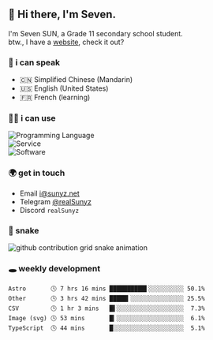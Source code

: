 <!-- DO NOT FORGET TO PULL BEFORE PUSHING -->
## 👋 Hi there, I'm Seven.

I'm Seven SUN, a Grade 11 secondary school student.  
btw., I have a [website](https://sunyz.net), check it out?

### 💬 i can speak

* 🇨🇳 Simplified Chinese (Mandarin)  
* 🇺🇸 English (United States)  
* 🇫🇷 French (learning)

### 👩‍💻 i can use

![Programming Language](https://skillicons.dev/icons?i=cpp,html,python,nodejs,nextjs,tailwind,bash,latex,md)  
![Service](https://skillicons.dev/icons?i=docker,git,nginx,cloudflare,workers,github,linux,vercel,mysql)  
![Software](https://skillicons.dev/icons?i=ai,pr,ps,xd,figma,vim,vscode,pycharm,clion)

### 🌍 get in touch

* Email <i@sunyz.net>
* Telegram [@realSunyz](https://t.me/realSunyz)
* Discord `realSunyz`

### 🐍 snake
<picture>
  <source media="(prefers-color-scheme: dark)" srcset="https://raw.githubusercontent.com/realSunyz/realSunyz/main/snake/snake-dark.svg" />
  <source media="(prefers-color-scheme: light)" srcset="https://raw.githubusercontent.com/realSunyz/realSunyz/main/snake/snake.svg" />
  <img alt="github contribution grid snake animation" src="github-snake.svg" />
</picture>

### 🕳️ weekly development
<!-- waka-box start -->
```text
Astro       🕓 7 hrs 16 mins ██████████▌░░░░░░░░░░ 50.1%
Other       🕓 3 hrs 42 mins █████▎░░░░░░░░░░░░░░░ 25.5%
CSV         🕓 1 hr 3 mins   █▌░░░░░░░░░░░░░░░░░░░  7.3%
Image (svg) 🕓 53 mins       █▎░░░░░░░░░░░░░░░░░░░  6.1%
TypeScript  🕓 44 mins       █░░░░░░░░░░░░░░░░░░░░  5.1%
```
<!-- Powered by https://github.com/realSunyz/waka-box-go . -->
<!-- waka-box end -->